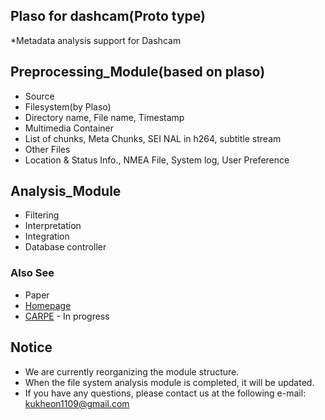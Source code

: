 ## Plaso for dashcam(Proto type)

*Metadata analysis support for Dashcam

## Preprocessing_Module(based on plaso)

* Source
 * Filesystem(by Plaso)
  * Directory name, File name, Timestamp
 * Multimedia Container
  * List of chunks, Meta Chunks, SEI NAL in h264, subtitle stream
 * Other Files
  * Location & Status Info., NMEA File, System log, User Preference

## Analysis_Module
* Filtering
* Interpretation
* Integration
* Database controller

### Also See
* Paper
* [Homepage](http://forensic.korea.ac.kr)
* [CARPE](http://carpeforensics.org/) - In progress

## Notice
* We are currently reorganizing the module structure.
* When the file system analysis module is completed, it will be updated.
* If you have any questions, please contact us at the following e-mail: kukheon1109@gmail.com
